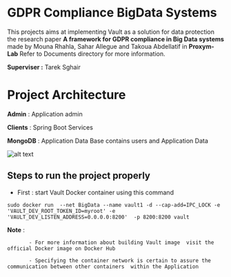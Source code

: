 # GDPR Compliance BigData Systems 
This projects aims at implementing Vault as a solution for data protection the research paper **A framework for GDPR compliance in Big Data
systems** made by Mouna Rhahla, Sahar Allegue and Takoua Abdellatif in **Proxym-Lab** Refer to Documents directory for more information.

**Superviser :** Tarek Sghair 


# Project Architecture 

**Admin** : Application admin 

**Clients** : Spring Boot Services 

**MongoDB** : Application Data Base contains users and Application Data 


![alt text](https://mktg-content-api-hashicorp.vercel.app/api/assets?product=tutorials&version=main&asset=public%2Fimg%2Fvault%2Fvault-mongodb.png)

## Steps to run the project properly 
- First : start Vault Docker container using this command 


``sudo docker run  --net BigData --name vault1 -d --cap-add=IPC_LOCK
-e 'VAULT_DEV_ROOT_TOKEN_ID=myroot' -e 'VAULT_DEV_LISTEN_ADDRESS=0.0.0.0:8200' 
-p 8200:8200 vault``

**Note** : 

           - For more information about building Vault image  visit the official Docker image on Docker Hub 

           - Specifying the container network is certain to assure the communication between other containers  within the Application 
   
